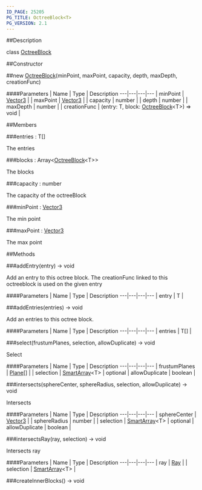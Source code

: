 ```yaml
---
ID_PAGE: 25205
PG_TITLE: OctreeBlock<T>
PG_VERSION: 2.1
---
```

##Description

class [OctreeBlock](/classes/2.2-alpha/OctreeBlock)



##Constructor

##new [OctreeBlock](/classes/2.2-alpha/OctreeBlock)(minPoint, maxPoint, capacity, depth, maxDepth, creationFunc)



####Parameters
 | Name | Type | Description
---|---|---|---
 | minPoint | [Vector3](/classes/2.2-alpha/Vector3) | 
 | maxPoint | [Vector3](/classes/2.2-alpha/Vector3) | 
 | capacity | number | 
 | depth | number | 
 | maxDepth | number | 
 | creationFunc | (entry: T, block: [OctreeBlock](/classes/2.2-alpha/OctreeBlock)&lt;T&gt;) =&gt; void | 

##Members

###entries : T[]

The entries

###blocks : Array&lt;[OctreeBlock](/classes/2.2-alpha/OctreeBlock)&lt;T&gt;&gt;

The blocks

###capacity : number

The capacity of the octreeBlock

###minPoint : [Vector3](/classes/2.2-alpha/Vector3)

The min point

###maxPoint : [Vector3](/classes/2.2-alpha/Vector3)

The max point

##Methods

###addEntry(entry) &rarr; void

Add an entry to this octree block. The creationFunc linked to this octreeblock is used on the given entry

####Parameters
 | Name | Type | Description
---|---|---|---
 | entry | T | 

###addEntries(entries) &rarr; void

Add an entries to this octree block.

####Parameters
 | Name | Type | Description
---|---|---|---
 | entries | T[] | 

###select(frustumPlanes, selection, allowDuplicate) &rarr; void

Select

####Parameters
 | Name | Type | Description
---|---|---|---
 | frustumPlanes | [Plane](/classes/2.2-alpha/Plane)[] | 
 | selection | [SmartArray](/classes/2.2-alpha/SmartArray)&lt;T&gt; | 
optional | allowDuplicate | boolean | 

###intersects(sphereCenter, sphereRadius, selection, allowDuplicate) &rarr; void

Intersects

####Parameters
 | Name | Type | Description
---|---|---|---
 | sphereCenter | [Vector3](/classes/2.2-alpha/Vector3) | 
 | sphereRadius | number | 
 | selection | [SmartArray](/classes/2.2-alpha/SmartArray)&lt;T&gt; | 
optional | allowDuplicate | boolean | 

###intersectsRay(ray, selection) &rarr; void

Intersects ray

####Parameters
 | Name | Type | Description
---|---|---|---
 | ray | [Ray](/classes/2.2-alpha/Ray) | 
 | selection | [SmartArray](/classes/2.2-alpha/SmartArray)&lt;T&gt; | 

###createInnerBlocks() &rarr; void


